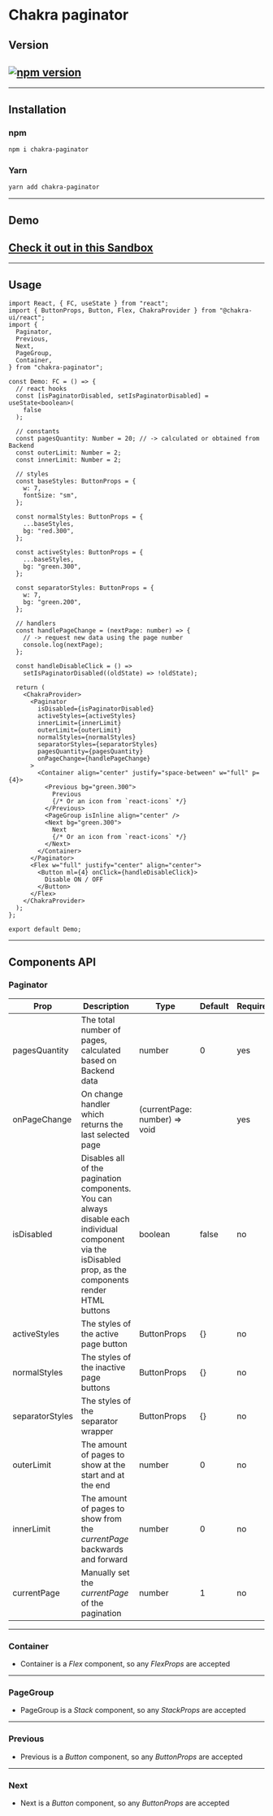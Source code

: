 # Chakra paginator

## Version

## [![npm version](https://badge.fury.io/js/chakra-paginator.svg)](https://badge.fury.io/js/chakra-paginator)

---

## Installation

### npm

```bash
npm i chakra-paginator
```

### Yarn

```bash
yarn add chakra-paginator
```

---

## Demo

## [Check it out in this Sandbox](https://codesandbox.io/s/chakra-paginator-demo-4n2gd)

---

## Usage

```tsx
import React, { FC, useState } from "react";
import { ButtonProps, Button, Flex, ChakraProvider } from "@chakra-ui/react";
import {
  Paginator,
  Previous,
  Next,
  PageGroup,
  Container,
} from "chakra-paginator";

const Demo: FC = () => {
  // react hooks
  const [isPaginatorDisabled, setIsPaginatorDisabled] = useState<boolean>(
    false
  );

  // constants
  const pagesQuantity: Number = 20; // -> calculated or obtained from Backend
  const outerLimit: Number = 2;
  const innerLimit: Number = 2;

  // styles
  const baseStyles: ButtonProps = {
    w: 7,
    fontSize: "sm",
  };

  const normalStyles: ButtonProps = {
    ...baseStyles,
    bg: "red.300",
  };

  const activeStyles: ButtonProps = {
    ...baseStyles,
    bg: "green.300",
  };

  const separatorStyles: ButtonProps = {
    w: 7,
    bg: "green.200",
  };

  // handlers
  const handlePageChange = (nextPage: number) => {
    // -> request new data using the page number
    console.log(nextPage);
  };

  const handleDisableClick = () =>
    setIsPaginatorDisabled((oldState) => !oldState);

  return (
    <ChakraProvider>
      <Paginator
        isDisabled={isPaginatorDisabled}
        activeStyles={activeStyles}
        innerLimit={innerLimit}
        outerLimit={outerLimit}
        normalStyles={normalStyles}
        separatorStyles={separatorStyles}
        pagesQuantity={pagesQuantity}
        onPageChange={handlePageChange}
      >
        <Container align="center" justify="space-between" w="full" p={4}>
          <Previous bg="green.300">
            Previous
            {/* Or an icon from `react-icons` */}
          </Previous>
          <PageGroup isInline align="center" />
          <Next bg="green.300">
            Next
            {/* Or an icon from `react-icons` */}
          </Next>
        </Container>
      </Paginator>
      <Flex w="full" justify="center" align="center">
        <Button ml={4} onClick={handleDisableClick}>
          Disable ON / OFF
        </Button>
      </Flex>
    </ChakraProvider>
  );
};

export default Demo;
```

---

## Components API

### Paginator

| Prop            | Description                                                                                                                                                | Type                          | Default | Required |
| --------------- | ---------------------------------------------------------------------------------------------------------------------------------------------------------- | ----------------------------- | ------- | -------- |
| pagesQuantity   | The total number of pages, calculated based on Backend data                                                                                                | number                        | 0       | yes      |
| onPageChange    | On change handler which returns the last selected page                                                                                                     | (currentPage: number) => void |         | yes      |
| isDisabled      | Disables all of the pagination components. You can always disable each individual component via the isDisabled prop, as the components render HTML buttons | boolean                       | false   | no       |
| activeStyles    | The styles of the active page button                                                                                                                       | ButtonProps                   | {}      | no       |
| normalStyles    | The styles of the inactive page buttons                                                                                                                    | ButtonProps                   | {}      | no       |
| separatorStyles | The styles of the separator wrapper                                                                                                                        | ButtonProps                   | {}      | no       |
| outerLimit      | The amount of pages to show at the start and at the end                                                                                                    | number                        | 0       | no       |
| innerLimit      | The amount of pages to show from the _currentPage_ backwards and forward                                                                                   | number                        | 0       | no       |
| currentPage     | Manually set the _currentPage_ of the pagination                                                                                                           | number                        | 1       | no       |

---

### Container

- Container is a _Flex_ component, so any _FlexProps_ are accepted

---

### PageGroup

- PageGroup is a _Stack_ component, so any _StackProps_ are accepted

---

### Previous

- Previous is a _Button_ component, so any _ButtonProps_ are accepted

---

### Next

- Next is a _Button_ component, so any _ButtonProps_ are accepted
